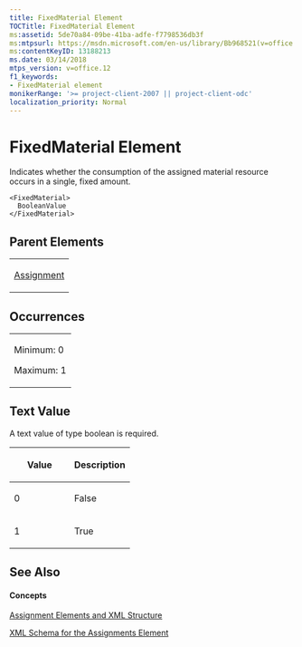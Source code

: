 ```yaml
---
title: FixedMaterial Element
TOCTitle: FixedMaterial Element
ms:assetid: 5de70a84-09be-41ba-adfe-f7798536db3f
ms:mtpsurl: https://msdn.microsoft.com/en-us/library/Bb968521(v=office.12)
ms:contentKeyID: 13188213
ms.date: 03/14/2018
mtps_version: v=office.12
f1_keywords:
- FixedMaterial element
monikerRange: '>= project-client-2007 || project-client-odc'
localization_priority: Normal
---
```


# FixedMaterial Element




Indicates whether the consumption of the assigned material resource occurs in a single, fixed amount.

    <FixedMaterial>
      BooleanValue
    </FixedMaterial>

## Parent Elements

<table>
<colgroup>
<col style="width: 100%" />
</colgroup>
<tbody>
<tr class="odd">
<td><p><a href="assignment-element.md">Assignment</a></p></td>
</tr>
</tbody>
</table>

## Occurrences

<table>
<colgroup>
<col style="width: 100%" />
</colgroup>
<tbody>
<tr class="odd">
<td><p>Minimum: 0</p>
<p>Maximum: 1</p></td>
</tr>
</tbody>
</table>

## Text Value

A text value of type boolean is required.

<table>
<colgroup>
<col style="width: 50%" />
<col style="width: 50%" />
</colgroup>
<thead>
<tr class="header">
<th><p>Value</p></th>
<th><p>Description</p></th>
</tr>
</thead>
<tbody>
<tr class="odd">
<td><p>0</p></td>
<td><p>False</p></td>
</tr>
<tr class="even">
<td><p>1</p></td>
<td><p>True</p></td>
</tr>
</tbody>
</table>

## See Also

#### Concepts

[Assignment Elements and XML Structure](assignment-elements-and-xml-structure.md)

[XML Schema for the Assignments Element](xml-schema-for-the-assignments-element.md)

